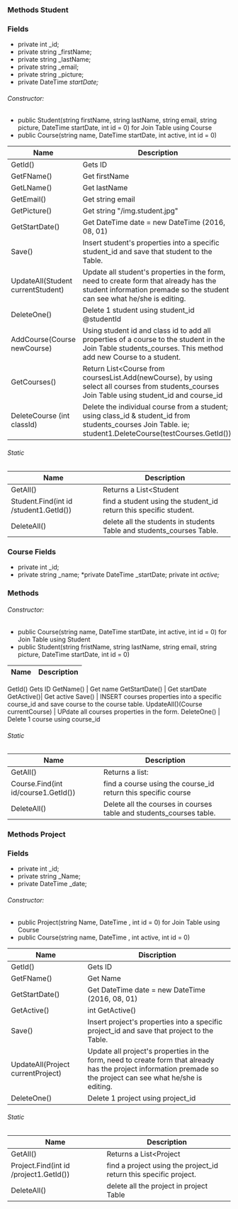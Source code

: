<!-- STUDENT METHODS -->
### Methods Student

### Fields


* private int _id;
* private string _firstName;
* private string _lastName;
* private string _email;
* private string _picture;
* private DateTime _startDate;_

###### Constructor:
* public Student(string firstName, string lastName, string email, string picture, DateTime startDate, int id = 0)
for Join Table using Course
* public Course(string name, DateTime startDate, int active, int id = 0)

Name|Description
---|---
GetId() | Gets ID
GetFName() | Get firstName
GetLName() | Get lastName
GetEmail() | Get string email
GetPicture() | Get string "/img.student.jpg"
GetStartDate() | Get DateTime date = new DateTime (2016, 08, 01)
Save() | Insert student's properties into a specific student_id and save that student to the Table.
UpdateAll(Student currentStudent) | Update all student's properties in the form, need to create form that already has the student information premade so the student can see what he/she is editing.
DeleteOne() | Delete 1 student using student_id @studentId
AddCourse(Course newCourse) | Using student id and class id to add all properties of a course to the student in the Join Table students_courses. This method add new Course to a student.
GetCourses() | Return List<Course from coursesList.Add(newCourse), by using select all courses from students_courses Join Table using student_id and course_id
 DeleteCourse (int classId) | Delete the individual course from a student; using class_id & student_id from students_courses Join Table. ie; student1.DeleteCourse(testCourses.GetId());

###### Static

Name| Description
---|---
GetAll() | Returns a List<Student
Student.Find(int id /student1.GetId()) | find a student using the student_id return this specific student.
DeleteAll() | delete all the students in students Table and students_courses Table.


<!-- COURSE METHODS -->
### Course Fields
* private int _id;
* private string _name;
*private DateTime _startDate;
private int _active;_

### Methods
###### Constructor:
* public Course(string name, DateTime startDate, int active, int id = 0)
for Join Table using Student
* public Student(string fristName, string lastName, string email, string picture, DateTime startDate, int id = 0)

Name|Description
---|---
GetId() Gets ID
GetName() | Get name
GetStartDate() | Get startDate
GetActive()| Get active
Save() | INSERT courses properties into a specific course_id and save course to the course table.
UpdateAll()(Course currentCourse) | UPdate all courses properties in the form.
DeleteOne() | Delete 1 course using course_id


###### Static

Name | Description
---|---
GetAll() | Returns a list:<Course>
Course.Find(int id/course1.GetId()) | find a course using the course_id return this specific course
DeleteAll() | Delete all the courses in courses table and students_courses table.


<!-- PROJECT METHODS -->
### Methods Project

### Fields
* private int _id;
* private string _Name;
* private DateTime _date;

###### Constructor:
* public Project(string Name, DateTime , int id = 0)
for Join Table using Course
* public Course(string name, DateTime , int active, int id = 0)

Name|Discription
---|---
GetId() | Gets ID
GetFName() | Get Name
GetStartDate() | Get DateTime date = new DateTime (2016, 08, 01)
GetActive() |  int GetActive()
Save() | Insert project's properties into a specific project_id and save that project to the Table.
UpdateAll(Project currentProject) | Update all project's properties in the form, need to create form that already has the project information premade so the project can see what he/she is editing.
DeleteOne() | Delete 1 project using project_id


###### Static

Name| Description
---|---
GetAll() | Returns a List<Project
Project.Find(int id /project1.GetId()) | find a project using the project_id return this specific project.
DeleteAll() | delete all the project in project Table
